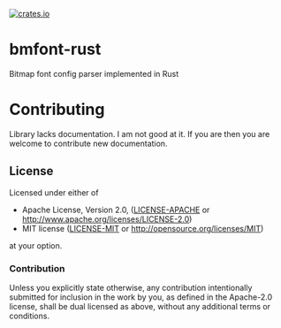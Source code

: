 [![crates.io](https://img.shields.io/crates/v/bmfont.svg)](https://crates.io/crates/bmfont)

# bmfont-rust
Bitmap font config parser implemented in Rust
# Contributing
Library lacks documentation. I am not good at it. If you are then you are welcome to contribute new documentation.

## License

Licensed under either of

 * Apache License, Version 2.0, ([LICENSE-APACHE](LICENSE-APACHE) or http://www.apache.org/licenses/LICENSE-2.0)
 * MIT license ([LICENSE-MIT](LICENSE-MIT) or http://opensource.org/licenses/MIT)

at your option.

### Contribution

Unless you explicitly state otherwise, any contribution intentionally
submitted for inclusion in the work by you, as defined in the Apache-2.0
license, shall be dual licensed as above, without any additional terms or
conditions.
